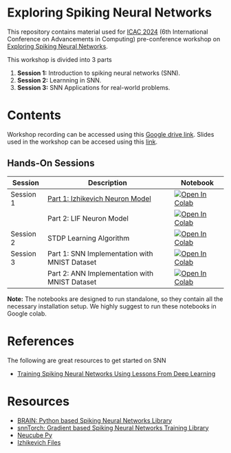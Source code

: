 # Exploring Spiking Neural Networks

This repository contains material used for [ICAC 2024](https://icac.lk/) (6th International Conference on Advancements in Computing) pre-conference workshop on [Exploring Spiking Neural Networks](https://icac.lk/preconference-workshops/).

This workshop is divided into 3 parts 

 1. **Session 1:** Introduction to spiking neural networks (SNN).
 2. **Session 2:** Learnning in SNN.
 3. **Session 3:** SNN Applications for real-world problems.



# Contents

Workshop recording can be accessed using this [Google drive link](https://drive.google.com/file/d/16I4Rfyuw2CHjNAfu2K_6PrMMZbYlhmYC/view?usp=drive_link). Slides used in the workshop can be accesed using this [link](https://github.com/BrAINLabs-Inc/ICAC_2024_SNN_workshop/blob/main/Slides/Exploring_Spiking_Neural_Networks.pdf).  

## Hands-On Sessions

| Session | Description | Notebook
| --- | ---  | --- |
| Session 1 |   [Part 1: Izhikevich Neuron Model](https://www.izhikevich.org/publications/whichmod.htm#izhikevich)   |[![Open In Colab](https://colab.research.google.com/assets/colab-badge.svg)](https://colab.research.google.com/github/BrAINLabs-Inc/ICAC_2024_SNN_workshop/blob/main/Notebooks/Izhikevich_Neuron.ipynb)|
| | Part 2: LIF Neuron Model |[![Open In Colab](https://colab.research.google.com/assets/colab-badge.svg)](https://colab.research.google.com/github/BrAINLabs-Inc/ICAC_2024_SNN_workshop/blob/main/Notebooks/Leaky_Integrate_and_Fire_(LIF)_neuron_model.ipynb)|
| Session 2 | STDP Learning Algorithm|[![Open In Colab](https://colab.research.google.com/assets/colab-badge.svg)](https://colab.research.google.com/github/BrAINLabs-Inc/ICAC_2024_SNN_workshop/blob/main/Notebooks/STDP_unsupervised.ipynb)|
| Session 3 | Part 1: SNN Implementation with MNIST Dataset     | [![Open In Colab](https://colab.research.google.com/assets/colab-badge.svg)](https://colab.research.google.com/github/BrAINLabs-Inc/ICAC_2024_SNN_workshop/blob/main/Notebooks/SNN_implementation_of_MNIST_dataset.ipynb) | 
|  | Part 2: ANN Implementation with MNIST Dataset |[![Open In Colab](https://colab.research.google.com/assets/colab-badge.svg)](https://colab.research.google.com/github/BrAINLabs-Inc/ICAC_2024_SNN_workshop/blob/main/Notebooks/ANN_implementation_of_MNIST_dataset.ipynb)|

**Note:** The notebooks are designed to run standalone, so they contain all the necessary  installation setup. We highly suggest to run these notebooks in Google colab.

# References
The following are great resources to get started on SNN

 - [Training Spiking Neural Networks Using Lessons From Deep Learning](https://ieeexplore.ieee.org/abstract/document/10242251)

# Resources 

 - [BRAIN: Python based Spiking Neural Networks Library](https://briansimulator.org/)
 - [snnTorch: Gradient based Spiking Neural Networks Training Library](https://snntorch.readthedocs.io/)
 - [Neucube Py](https://github.com/KEDRI-AUT/NeuCube-Py?tab=readme-ov-file/)
 - [Izhikevich Files](https://www.izhikevich.org/publications/whichmod.htm#izhikevich)
